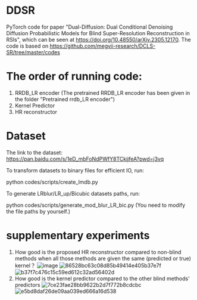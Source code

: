# DDSR
PyTorch code for paper "Dual-Diffusion: Dual Conditional Denoising Diffusion Probabilistic Models for Blind Super-Resolution Reconstruction in RSIs", which can be seen at https://doi.org/10.48550/arXiv.2305.12170. 
The code is based on https://github.com/megvii-research/DCLS-SR/tree/master/codes

# The order of running code:
1. RRDB_LR encoder (The pretrained RRDB_LR encoder has been given in the folder "Pretrained rrdb_LR encoder")
2. Kernel Predictor
3. HR reconstructor

# Dataset
The link to the dataset: https://pan.baidu.com/s/1eD_mbFoNdPWfY8TCkjjfeA?pwd=j3vq

To transform datasets to binary files for efficient IO, run:

python codes/scripts/create_lmdb.py

To generate LRblur/LR_up/Bicubic datasets paths, run:

python codes/scripts/generate_mod_blur_LR_bic.py
(You need to modify the file paths by yourself.)

# supplementary experiments
1. How good is the proposed HR reconstructor compared to non-blind methods when all those methods are given the same (predicted or true) kernel？
   ![image](https://github.com/Lincoln20030413/DDSR/assets/72965675/ab2bda51-b420-4512-a42d-076f6c5792cc)
   ![86528bc63c08d85b49414e405b37e7f](https://github.com/Lincoln20030413/DDSR/assets/72965675/d045fd2f-9c72-4796-a2f8-18c8ce97eccf)
   ![b37f7c476c15c59ed612c32ad56402d](https://github.com/Lincoln20030413/DDSR/assets/72965675/19242f06-9d6b-4c87-bf54-3887f2344998)
2. How good is the kernel predictor compared to the other blind methods' predictors
   ![7ce23fae28bb9622b2d7f772b8cdcbc](https://github.com/Lincoln20030413/DDSR/assets/72965675/9f366023-4435-4337-a8c0-171c9c822a86)
   ![e5bd8daf26de09aa039ed666a16d538](https://github.com/Lincoln20030413/DDSR/assets/72965675/98a29afc-e269-4efb-b7f0-0a826e4a6658)




